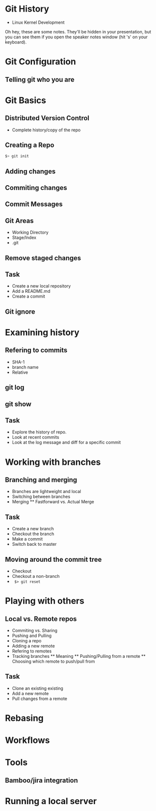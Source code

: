 # Git History

* Linux Kernel Development

<image here>

 <aside class="notes">
        Oh hey, these are some notes. They'll be hidden in your presentation, but you can see them if you open the speaker notes window (hit 's' on your keyboard).
</aside>

# Git Configuration

## Telling git who you are

# Git Basics

## Distributed Version Control

* Complete history/copy of the repo

## Creating a Repo

```bash
$> git init
```

## Adding changes

## Commiting changes

## Commit Messages

## Git Areas

* Working Directory
* Stage/Index
* .git

## Remove staged changes

## Task

* Create a new local repository
* Add a README.md 
* Create a commit

## Git ignore

# Examining history

## Refering to commits

* SHA-1
* branch name
* Relative 

## git log

## git show

## Task

* Explore the history of repo.
* Look at recent commits
* Look at the log message and diff for a specific commit

# Working with branches

## Branching and merging

* Branches are lightweight and local
* Switching between branches
* Merging
** Fastforward vs. Actual Merge

## Task

* Create a new branch
* Checkout the branch
* Make a commit
* Switch back to master

## Moving around the commit tree

* Checkout
* Checkout a non-branch
* <code> $> git reset </code>

# Playing with others

## Local vs. Remote repos

* Commiting vs. Sharing
* Pushing and Pulling
* Cloning a repo
* Adding a new remote
* Refering to remotes
* Tracking branches
** Meaning
** Pushing/Pulling from a remote
** Choosing which remote to push/pull from

## Task

* Clone an existing existing
* Add a new remote
* Pull changes from a remote

# Rebasing

# Workflows

# Tools

## Bamboo/jira integration

# Running a local server
